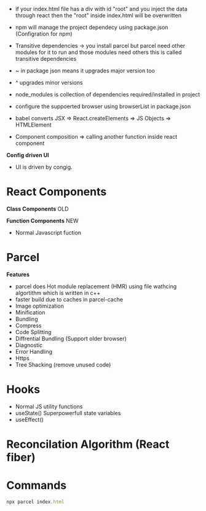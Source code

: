 - if your index.html file has a div with id "root" and you inject the data through react then the "root" inside index.html will be overwritten
- npm will manage the project dependecy using package.json (Configration for npm)
- Transitive dependencies -> you install parcel but parcel need other modules for it to run and those modules need others this is called transitive dependencies
- ~ in package json means it upgrades major version too
- ^ upgrades minor versions
- node_modules is collection of dependencies required/installed in project
- configure the suppoerted browser using browserList in package.json

- babel converts JSX => React.createElements => JS Objects => HTMLElement
- Component composition => calling another function inside react component

**Config driven UI**

- UI is driven by congig.

# React Components

**Class Components** OLD

**Function Components** NEW

- Normal Javascript fuction

# Parcel

**Features**

- parcel does Hot module replacement (HMR) using file wathcing algortithm which is written in c++
- faster build due to caches in parcel-cache
- Image optimization
- Minification
- Bundling
- Compress
- Code Splitting
- Diffrential Bundling (Support older browser)
- Diagnostic
- Error Handling
- Https
- Tree Shacking (remove unused code)

# Hooks

- Normal JS utility functions
- useState() Superpowerfull state variables
- useEffect()

# Reconcilation Algorithm (React fiber)

# Commands

```javascript
npx parcel index.html

```
